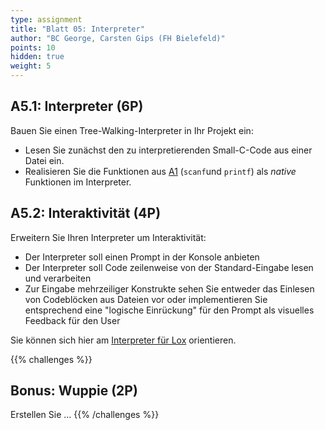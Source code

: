 ```yaml
---
type: assignment
title: "Blatt 05: Interpreter"
author: "BC George, Carsten Gips (FH Bielefeld)"
points: 10
hidden: true
weight: 5
---
```



## A5.1: Interpreter (6P)

Bauen Sie einen Tree-Walking-Interpreter in Ihr Projekt ein:

*   Lesen Sie zunächst den zu interpretierenden Small-C-Code aus einer Datei ein.
*   Realisieren Sie die Funktionen aus [A1](#a1) (`scanf`und `printf`) als *native* Funktionen im Interpreter.


## A5.2: Interaktivität (4P)

Erweitern Sie Ihren Interpreter um Interaktivität:

*   Der Interpreter soll einen Prompt in der Konsole anbieten
*   Der Interpreter soll Code zeilenweise von der Standard-Eingabe lesen und verarbeiten
*   Zur Eingabe mehrzeiliger Konstrukte sehen Sie entweder das Einlesen von
    Codeblöcken aus Dateien vor oder implementieren Sie entsprechend eine "logische
    Einrückung" für den Prompt als visuelles Feedback für den User


Sie können sich hier am [Interpreter für Lox](https://craftinginterpreters.com/a-tree-walk-interpreter.html) orientieren.





{{% challenges %}}
## Bonus: Wuppie (2P)
Erstellen Sie ...
{{% /challenges %}}
